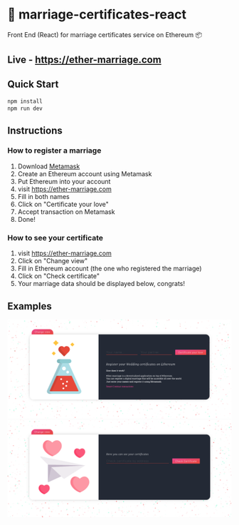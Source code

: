 # 💍 marriage-certificates-react
Front End (React) for marriage certificates service on Ethereum 📦

## Live - https://ether-marriage.com

## Quick Start
```
npm install
npm run dev
```

## Instructions

### How to register a marriage

1) Download [Metamask](https://forestry.io/)
2) Create an Ethereum account using Metamask 
3) Put Ethereum into your account
4) visit https://ether-marriage.com
5) Fill in both names
6) Click on "Certificate your love"
7) Accept transaction on Metamask
8) Done!

### How to see your certificate

1) visit https://ether-marriage.com
2) Click on "Change view"
3) Fill in Ethereum account (the one who registered the marriage)
4) Click on "Check certificate"
5) Your marriage data should be displayed below, congrats!

## Examples

<img src="./images/example-register-view.png" width=800 />

<img src="./images/example-certificates-view.png" width=800 />
